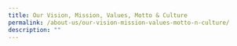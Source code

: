 ```yaml
---
title: Our Vision, Mission, Values, Motto & Culture
permalink: /about-us/our-vision-mission-values-motto-n-culture/
description: ""
---
```

